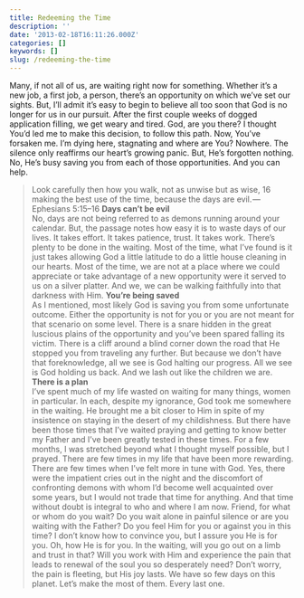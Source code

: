 ```yaml
---
title: Redeeming the Time
description: ''
date: '2013-02-18T16:11:26.000Z'
categories: []
keywords: []
slug: /redeeming-the-time
---
```

Many, if not all of us, are waiting right now for something. Whether it’s a new job, a first job, a person, there’s an opportunity on which we’ve set our sights. But, I’ll admit it’s easy to begin to believe all too soon that God is no longer for us in our pursuit. After the first couple weeks of dogged application filling, we get weary and tired. God, are you there? I thought You’d led me to make this decision, to follow this path. Now, You’ve forsaken me. I’m dying here, stagnating and where are You? Nowhere. The silence only reaffirms our heart’s growing panic. But, He’s forgotten nothing. No, He’s busy saving you from each of those opportunities. And you can help.
> Look carefully then how you walk, not as unwise but as wise, 16 making the best use of the time, because the days are evil. — Ephesians 5:15–16
**Days can’t be evil**  
No, days are not being referred to as demons running around your calendar. But, the passage notes how easy it is to waste days of our lives. It takes effort. It takes patience, trust. It takes work. There’s plenty to be done in the waiting. Most of the time, what I’ve found is it just takes allowing God a little latitude to do a little house cleaning in our hearts. Most of the time, we are not at a place where we could appreciate or take advantage of a new opportunity were it served to us on a silver platter. And we, we can be walking faithfully into that darkness with Him.
**You’re being saved**  
As I mentioned, most likely God is saving you from some unfortunate outcome. Either the opportunity is not for you or you are not meant for that scenario on some level. There is a snare hidden in the great luscious plains of the opportunity and you’ve been spared falling its victim. There is a cliff around a blind corner down the road that He stopped you from traveling any further. But because we don’t have that foreknowledge, all we see is God halting our progress. All we see is God holding us back. And we lash out like the children we are.
**There is a plan**  
I’ve spent much of my life wasted on waiting for many things, women in particular. In each, despite my ignorance, God took me somewhere in the waiting. He brought me a bit closer to Him in spite of my insistence on staying in the desert of my childishness. But there have been those times that I’ve waited praying and getting to know better my Father and I’ve been greatly tested in these times. For a few months, I was stretched beyond what I thought myself possible, but I prayed. There are few times in my life that have been more rewarding. There are few times when I’ve felt more in tune with God. Yes, there were the impatient cries out in the night and the discomfort of confronting demons with whom I’d become well acquainted over some years, but I would not trade that time for anything. And that time without doubt is integral to who and where I am now.
Friend, for what or whom do you wait? Do you wait alone in painful silence or are you waiting with the Father? Do you feel Him for you or against you in this time? I don’t know how to convince you, but I assure you He is for you. Oh, how He is for you. In the waiting, will you go out on a limb and trust in that? Will you work with Him and experience the pain that leads to renewal of the soul you so desperately need? Don’t worry, the pain is fleeting, but His joy lasts. We have so few days on this planet. Let’s make the most of them. Every last one.
